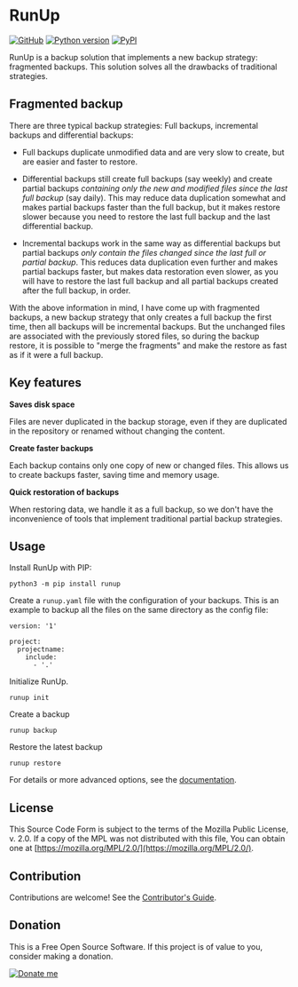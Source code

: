 # RunUp

[![GitHub](https://img.shields.io/github/license/kennylajara/RunUp?style=for-the-badge&color=%230374b4)](https://github.com/kennylajara/RunUp/blob/main/LICENSE)
[![Python version](https://img.shields.io/pypi/pyversions/RunUp?label=Python%20Support&style=for-the-badge)](https://runup.readthedocs.io/en/latest/getting-started/#requirements)
[![PyPI](https://img.shields.io/pypi/v/RunUp?style=for-the-badge&color=%230374b4&label=Version&logoColor=%23ffffff)](https://pypi.org/project/RunUp/)


RunUp is a backup solution that implements a new backup strategy: fragmented backups. This solution solves all the drawbacks of traditional strategies.

## Fragmented backup

There are three typical backup strategies: Full backups, incremental backups and differential backups:

* Full backups duplicate unmodified data and are very slow to create, but are easier and faster to restore. 

* Differential backups still create full backups (say weekly) and create partial backups _containing only the new and modified files since the last full backup_ (say daily). This may reduce data duplication somewhat and makes partial backups faster than the full backup, but it makes restore slower because you need to restore the last full backup and the last differential backup.

* Incremental backups work in the same way as differential backups but partial backups _only contain the files changed since the last full or partial backup_. This reduces data duplication even further and makes partial backups faster, but makes data restoration even slower, as you will have to restore the last full backup and all partial backups created after the full backup, in order.

With the above information in mind, I have come up with fragmented backups, a new backup strategy that only creates a full backup the first time, then all backups will be incremental backups. But the unchanged files are associated with the previously stored files, so during the backup restore, it is possible to "merge the fragments" and make the restore as fast as if it were a full backup.

## Key features

**Saves disk space**

Files are never duplicated in the backup storage, even if they are duplicated in the repository or renamed without changing the content.

**Create faster backups**

Each backup contains only one copy of new or changed files. This allows us to create backups faster, saving time and memory usage.

**Quick restoration of backups**

When restoring data, we handle it as a full backup, so we don't have the inconvenience of tools that implement traditional partial backup strategies.


## Usage

Install RunUp with PIP:

```
python3 -m pip install runup
```

Create a `runup.yaml` file with the configuration of your backups. This is an example to backup all the files on the same directory as the config file:

```
version: '1'

project:
  projectname:
    include: 
      - '.'
```

Initialize RunUp.

```
runup init
```

Create a backup

```
runup backup
```

Restore the latest backup

```
runup restore
```

For details or more advanced options, see the [documentation](https://runup.readthedocs.io/en/latest/).

## License

This Source Code Form is subject to the terms of the Mozilla Public License, v. 2.0. If a copy of the MPL was not distributed with this file, You can obtain one at [https://mozilla.org/MPL/2.0/](https://mozilla.org/MPL/2.0/).

## Contribution

Contributions are welcome! See the [Contributor's Guide](CONTRIBUTING.md).

## Donation

This is a Free Open Source Software. If this project is of value to you, consider making a donation.

[![Donate me](https://www.paypalobjects.com/en_US/i/btn/btn_donateCC_LG.gif)](https://www.paypal.com/donate?business=P8CT5NJ22N3UC&no_recurring=0&currency_code=USD)
